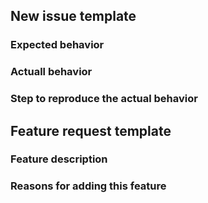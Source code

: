 ## New issue template

### Expected behavior

### Actuall behavior

### Step to reproduce the actual behavior


## Feature request template

### Feature description

### Reasons for adding this feature

